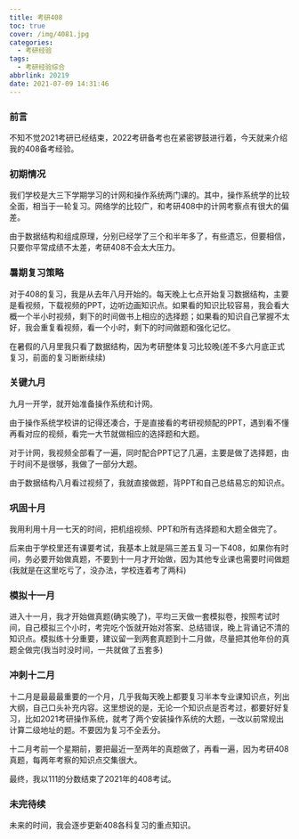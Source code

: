 ```yaml
---
title: 考研408
toc: true
cover: /img/4081.jpg
categories:
  - 考研经验
tags:
  - 考研经验综合
abbrlink: 20219
date: 2021-07-09 14:31:46
---
```


### **前言**

  不知不觉2021考研已经结束，2022考研备考也在紧密锣鼓进行着，今天就来介绍我的408备考经验。<!-- more --> 

### **初期情况**

  我们学校是大三下学期学习的计网和操作系统两门课的。其中，操作系统学的比较全面，相当于一轮复习。网络学的比较广，和考研408中的计网考察点有很大的偏差。

  由于数据结构和组成原理，分别已经学了三个和半年多了，有些遗忘，但要相信，只要你平常成绩不太差，考研408不会太大压力。

### **暑期复习策略**

  对于408的复习，我是从去年八月开始的。每天晚上七点开始复习数据结构，主要是看视频，下载视频的PPT，边听边画知识点。如果看的知识比较容易，我会看大概一个半小时视频，剩下的时间做书上相应的选择题；如果看的知识自己掌握不太好，我会重复看视频，看一个小时，剩下的时间做题和强化记忆。

  在暑假的八月里我只看了数据结构，因为考研整体复习比较晚(差不多六月底正式复习，前面的复习断断续续)

### **关键九月**

   九月一开学，就开始准备操作系统和计网。

   由于操作系统学校讲的记得还凑合，于是直接看的考研视频配的PPT，遇到看不懂再看对应的视频，看完一大节就做相应的选择题和大题。

  对于计网，我视频全部看了一遍，同时配合PPT记了几遍，主要是做了选择题，由于时间不是很够，我做了一部分大题。

  由于数据结构八月看过视频了，我就直接做题，背PPT和自己总结易忘的知识点。

### **巩固十月**

​    我用利用十月一七天的时间，把机组视频、PPT和所有选择题和大题全做完了。

​    后来由于学校里还有课要考试，我基本上就是隔三差五复习一下408，如果你有时间，务必要开始做真题，不要到十一月才开始做，因为其他专业课也需要时间做题(我就是在这里吃亏了，没办法，学校连着考了两科)

### **模拟十一月**

  进入十一月，我才开始做真题(确实晚了)，平均三天做一套模拟卷，按照考试时间，自己模拟三个小时，考完吃个饭就开始对答案、总结错误，晚上背诵记不清的知识点。模拟练十分重要，建议留一到两套真题到十二月做，尽量把其他年份的真题全做完(我当时没时间，一共就做了五套多)

### **冲刺十二月**

  十二月是最最最重要的一个月，几乎我每天晚上都要复习半本专业课知识点，列出大纲，自己口头补充内容。这里想说的是，无论一个知识点是否考过，都要好好复习，比如2021考研操作系统，就考了两个安装操作系统的大题，一改以前常规出计算二级地址的题。不要因为复习不全丢分。

   十二月考前一个星期前，要把最近一至两年的真题做了，再看一遍，因为考研408真题，每两年考察的知识点交集很大。

最终，我以111的分数结束了2021年的408考试。

### **未完待续**

  未来的时间，我会逐步更新408各科复习的重点知识。
